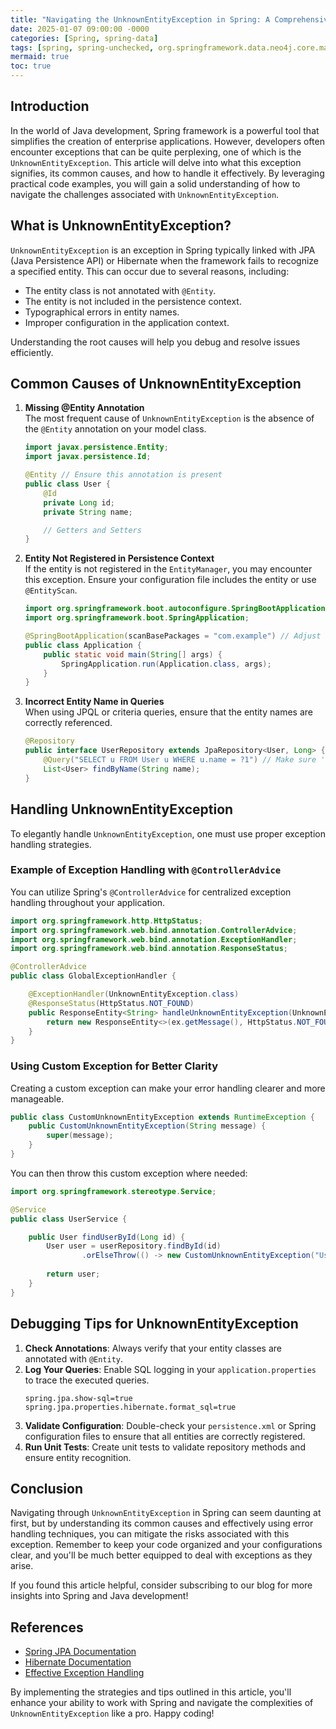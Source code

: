 ```yaml
---
title: "Navigating the UnknownEntityException in Spring: A Comprehensive Guide"
date: 2025-01-07 09:00:00 -0000
categories: [Spring, spring-data]
tags: [spring, spring-unchecked, org.springframework.data.neo4j.core.mapping]
mermaid: true
toc: true
---
```



## Introduction

In the world of Java development, Spring framework is a powerful tool that simplifies the creation of enterprise applications. However, developers often encounter exceptions that can be quite perplexing, one of which is the `UnknownEntityException`. This article will delve into what this exception signifies, its common causes, and how to handle it effectively. By leveraging practical code examples, you will gain a solid understanding of how to navigate the challenges associated with `UnknownEntityException`.

## What is UnknownEntityException?

`UnknownEntityException` is an exception in Spring typically linked with JPA (Java Persistence API) or Hibernate when the framework fails to recognize a specified entity. This can occur due to several reasons, including:

- The entity class is not annotated with `@Entity`.
- The entity is not included in the persistence context.
- Typographical errors in entity names.
- Improper configuration in the application context.

Understanding the root causes will help you debug and resolve issues efficiently.

## Common Causes of UnknownEntityException

1. **Missing @Entity Annotation**  
   The most frequent cause of `UnknownEntityException` is the absence of the `@Entity` annotation on your model class.

   ```java
   import javax.persistence.Entity;
   import javax.persistence.Id;

   @Entity // Ensure this annotation is present
   public class User {
       @Id
       private Long id;
       private String name;

       // Getters and Setters
   }
   ```

2. **Entity Not Registered in Persistence Context**  
   If the entity is not registered in the `EntityManager`, you may encounter this exception. Ensure your configuration file includes the entity or use `@EntityScan`.

   ```java
   import org.springframework.boot.autoconfigure.SpringBootApplication;
   import org.springframework.boot.SpringApplication;

   @SpringBootApplication(scanBasePackages = "com.example") // Adjust base package as necessary
   public class Application {
       public static void main(String[] args) {
           SpringApplication.run(Application.class, args);
       }
   }
   ```

3. **Incorrect Entity Name in Queries**  
   When using JPQL or criteria queries, ensure that the entity names are correctly referenced.

   ```java
   @Repository
   public interface UserRepository extends JpaRepository<User, Long> {
       @Query("SELECT u FROM User u WHERE u.name = ?1") // Make sure 'User' is the correct entity name
       List<User> findByName(String name);
   }
   ```

## Handling UnknownEntityException

To elegantly handle `UnknownEntityException`, one must use proper exception handling strategies.

### Example of Exception Handling with `@ControllerAdvice`

You can utilize Spring's `@ControllerAdvice` for centralized exception handling throughout your application.

```java
import org.springframework.http.HttpStatus;
import org.springframework.web.bind.annotation.ControllerAdvice;
import org.springframework.web.bind.annotation.ExceptionHandler;
import org.springframework.web.bind.annotation.ResponseStatus;

@ControllerAdvice
public class GlobalExceptionHandler {

    @ExceptionHandler(UnknownEntityException.class)
    @ResponseStatus(HttpStatus.NOT_FOUND)
    public ResponseEntity<String> handleUnknownEntityException(UnknownEntityException ex) {
        return new ResponseEntity<>(ex.getMessage(), HttpStatus.NOT_FOUND);
    }
}
```

### Using Custom Exception for Better Clarity

Creating a custom exception can make your error handling clearer and more manageable.

```java
public class CustomUnknownEntityException extends RuntimeException {
    public CustomUnknownEntityException(String message) {
        super(message);
    }
}
```

You can then throw this custom exception where needed:

```java
import org.springframework.stereotype.Service;

@Service
public class UserService {

    public User findUserById(Long id) {
        User user = userRepository.findById(id)
                .orElseThrow(() -> new CustomUnknownEntityException("User not found with ID: " + id));
        
        return user;
    }
}
```

## Debugging Tips for UnknownEntityException

1. **Check Annotations**: Always verify that your entity classes are annotated with `@Entity`.
2. **Log Your Queries**: Enable SQL logging in your `application.properties` to trace the executed queries.
   ```properties
   spring.jpa.show-sql=true
   spring.jpa.properties.hibernate.format_sql=true
   ```
3. **Validate Configuration**: Double-check your `persistence.xml` or Spring configuration files to ensure that all entities are correctly registered.
4. **Run Unit Tests**: Create unit tests to validate repository methods and ensure entity recognition.

## Conclusion

Navigating through `UnknownEntityException` in Spring can seem daunting at first, but by understanding its common causes and effectively using error handling techniques, you can mitigate the risks associated with this exception. Remember to keep your code organized and your configurations clear, and you'll be much better equipped to deal with exceptions as they arise.

If you found this article helpful, consider subscribing to our blog for more insights into Spring and Java development!

## References

- [Spring JPA Documentation](https://docs.spring.io/spring-data/jpa/reference/jpa/index.html)
- [Hibernate Documentation](https://hibernate.org/)
- [Effective Exception Handling](https://spring.io/guides/gs/exception-handling/)

By implementing the strategies and tips outlined in this article, you'll enhance your ability to work with Spring and navigate the complexities of `UnknownEntityException` like a pro. Happy coding!